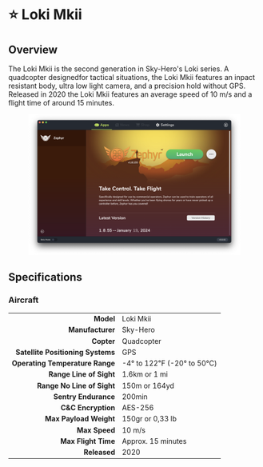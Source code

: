 # ⭐ Loki Mkii

## Overview

The Loki Mkii is the second generation in Sky-Hero's Loki series.  A quadcopter designedfor tactical situations, the Loki Mkii features an inpact resistant body, ultra low light camera, and a precision hold without GPS.  Released in 2020 the Loki Mkii features an average speed of 10 m/s and a flight time of around 15 minutes.

<figure><img src="../../.gitbook/assets/image (12).png" alt=""><figcaption></figcaption></figure>

## Specifications

### Aircraft

|                                   |                           |
| --------------------------------: | ------------------------- |
|                         **Model** | Loki Mkii                 |
|                  **Manufacturer** | Sky-Hero                  |
|                        **Copter** | Quadcopter                |
| **Satellite Positioning Systems** | GPS                       |
|   **Operating Temperature Range** | -4° to 122℉ (-20° to 50℃) |
|           **Range Line of Sight** | 1.6km or 1 mi             |
|        **Range No Line of Sight** | 150m or 164yd             |
|              **Sentry Endurance** | 200min                    |
|               **C\&C Encryption** | AES-256                   |
|            **Max Payload Weight** | 150gr or 0,33 lb          |
|                     **Max Speed** | 10 m/s                    |
|               **Max Flight Time** | Approx. 15 minutes        |
|                      **Released** | 2020                      |
